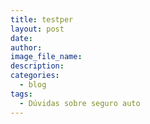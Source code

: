 ```yaml
---
title: testper
layout: post
date:
author:
image_file_name:
description:
categories:
  - blog
tags:
  - Dúvidas sobre seguro auto
---
```

